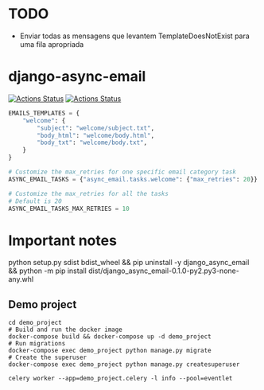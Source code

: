 # TODO

* Enviar todas as mensagens que levantem TemplateDoesNotExist para uma fila apropriada

# django-async-email

[![Actions Status](https://github.com/eltonplima/django-async-email/workflows/tox/badge.svg)](https://github.com/eltonplima/django-async-email/actions)
[![Actions Status](https://github.com/eltonplima/django-async-email/workflows/flake8/badge.svg)](https://github.com/eltonplima/django-async-email/actions)

```python
EMAILS_TEMPLATES = {
    "welcome": {
        "subject": "welcome/subject.txt",
        "body_html": "welcome/body.html",
        "body_txt": "welcome/body.txt",
    }
}

# Customize the max_retries for one specific email category task
ASYNC_EMAIL_TASKS = {"async_email.tasks.welcome": {"max_retries": 20}}

# Customize the max_retries for all the tasks
# Default is 20
ASYNC_EMAIL_TASKS_MAX_RETRIES = 10
```

# Important notes

python setup.py sdist bdist_wheel && pip uninstall -y django_async_email && python -m pip install dist/django_async_email-0.1.0-py2.py3-none-any.whl

## Demo project

```shell script
cd demo_project
# Build and run the docker image
docker-compose build && docker-compose up -d demo_project
# Run migrations
docker-compose exec demo_project python manage.py migrate
# Create the superuser
docker-compose exec demo_project python manage.py createsuperuser
```

```shell script
celery worker --app=demo_project.celery -l info --pool=eventlet
```
